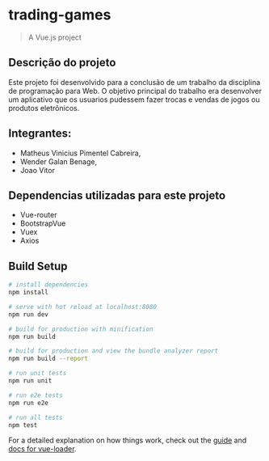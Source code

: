 # trading-games

> A Vue.js project
## Descrição do projeto
Este projeto foi desenvolvido para a conclusão de um trabalho da disciplina de programação para Web. O objetivo principal do trabalho era desenvolver um aplicativo que os usuarios pudessem fazer trocas e vendas de jogos ou produtos eletrônicos.

## Integrantes:
- Matheus Vinicius Pimentel Cabreira,
- Wender Galan Benage,
- Joao Vitor

## Dependencias utilizadas para este projeto
- Vue-router
- BootstrapVue
- Vuex
- Axios

## Build Setup

``` bash
# install dependencies
npm install

# serve with hot reload at localhost:8080
npm run dev

# build for production with minification
npm run build

# build for production and view the bundle analyzer report
npm run build --report

# run unit tests
npm run unit

# run e2e tests
npm run e2e

# run all tests
npm test
```

For a detailed explanation on how things work, check out the [guide](http://vuejs-templates.github.io/webpack/) and [docs for vue-loader](http://vuejs.github.io/vue-loader).
